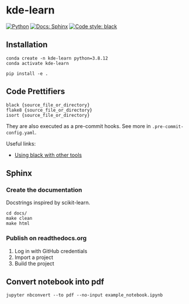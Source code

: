 # kde-learn

<a href="https://www.python.org/"><img alt="Python" src="https://img.shields.io/badge/-Python 3.8+-blue?style=for-the-badge&logo=python&logoColor=white"></a>
<a href="https://kde-learn.readthedocs.io/en/latest//"><img alt="Docs: Sphinx" src="https://readthedocs.org/projects/pip/badge/?version=latest&style=for-the-badge"></a>
<a href="https://black.readthedocs.io/en/stable/"><img alt="Code style: black" src="https://img.shields.io/badge/code%20style-black-black.svg?style=for-the-badge&labelColor=gray"></a>

## Installation

```shell
conda create -n kde-learn python=3.8.12
conda activate kde-learn

pip install -e .
```

## Code Prettifiers

```
black {source_file_or_directory}
flake8 {source_file_or_directory}
isort {source_file_or_directory}
```

They are also executed as a pre-commit hooks. See more in `.pre-commit-config.yaml`.

Useful links:
 - [Using black with other tools](https://black.readthedocs.io/en/stable/guides/using_black_with_other_tools.html)

## Sphinx

### Create the documentation

Docstrings inspired by scikit-learn.

```
cd docs/
make clean
make html
```

### Publish on readthedocs.org

1. Log in with GitHub credentials
2. Import a project
3. Build the project

## Convert notebook into pdf
```
jupyter nbconvert --to pdf --no-input example_notebook.ipynb
```
